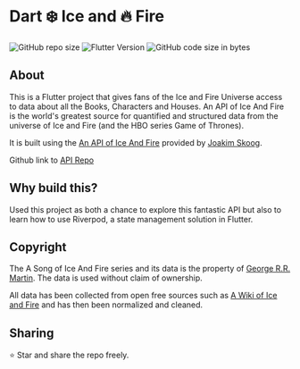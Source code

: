 # Dart ❄️ Ice and 🔥 Fire

![GitHub repo size](https://img.shields.io/github/repo-size/TJMusiitwa/DartIceandFire?style=plastic) ![Flutter Version](https://img.shields.io/badge/Flutter-1.22.5-blue?style=plastic) ![GitHub code size in bytes](https://img.shields.io/github/languages/code-size/TJMusiitwa/DartIceandFire?style=plastic)
## About
This is a Flutter project that gives fans of the Ice and Fire Universe access to data about all the Books, Characters and Houses.
 An API of Ice And Fire is the world's greatest source for quantified and structured data from the universe of Ice and Fire (and the HBO series Game of Thrones). 

It is built using the [An API of Ice And Fire](https://anapioficeandfire.com/) provided by [Joakim Skoog](https://twitter.com/j_skoog).

Github link to [API Repo](https://github.com/joakimskoog/AnApiOfIceAndFire)

## Why build this?
Used this project as both a chance to explore this fantastic API but also to learn how to use Riverpod, a state management solution in Flutter.

## Copyright
The A Song of Ice And Fire series and its data is the property of [George R.R. Martin](http://www.georgerrmartin.com/). The data is used without claim of ownership.

All data has been collected from open free sources such as [A Wiki of Ice and Fire](http://awoiaf.westeros.org/) and has then been normalized and cleaned.

## Sharing
⭐ Star and share the repo freely.
